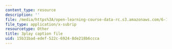 ```yaml
---
content_type: resource
description: ''
file: /media/https%3A/open-learning-course-data-rc.s3.amazonaws.com/6-172-performance-engineering-of-software-systems-fall-2018/15b31badedef522c69248de218b6ccca_a_R_DpsENfk.srt
file_type: application/x-subrip
resourcetype: Other
title: 3play caption file
uid: 15b31bad-edef-522c-6924-8de218b6ccca
---
```


